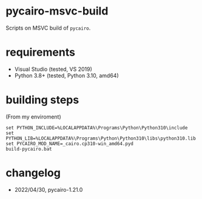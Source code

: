 # pycairo-msvc-build
Scripts on MSVC build of `pycairo`.

# requirements

* Visual Studio (tested, VS 2019)
* Python 3.8+ (tested, Python 3.10, amd64)

# building steps

(From my enviroment)
```
set PYTHON_INCLUDE=%LOCALAPPDATA%\Programs\Python\Python310\include
set PYTHON_LIB=%LOCALAPPDATA%\Programs\Python\Python310\libs\python310.lib
set PYCAIRO_MOD_NAME=_cairo.cp310-win_amd64.pyd
build-pycairo.bat
```

# changelog

* 2022/04/30, pycairo-1.21.0
